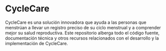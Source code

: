 # CycleCare
CycleCare es una solución innovadora que ayuda a las personas que menstrúan a llevar un registro preciso de su ciclo menstrual y a comprender mejor su salud reproductiva. Este repositorio alberga todo el código fuente, documentación técnica y otros recursos relacionados con el desarrollo y la implementación de CycleCare.
